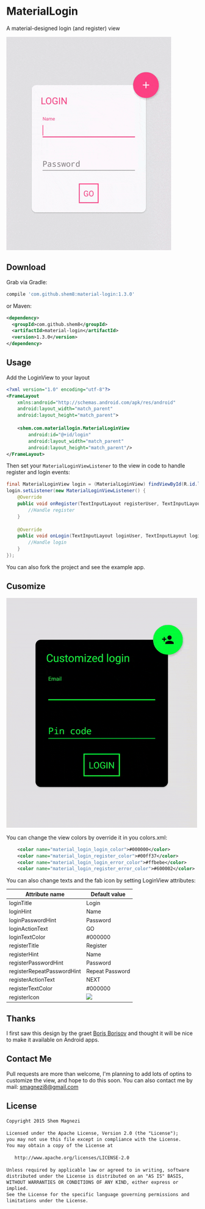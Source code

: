 # MaterialLogin

A material-designed login (and register) view

![](art/example.gif)


Download
--------

Grab via Gradle:
```groovy
compile 'com.github.shem8:material-login:1.3.0'
```
or Maven:
```xml
<dependency>
  <groupId>com.github.shem8</groupId>
  <artifactId>material-login</artifactId>
  <version>1.3.0</version>
</dependency>
```



Usage
-----

Add the LoginView to your layout

```xml
<?xml version="1.0" encoding="utf-8"?>
<FrameLayout
    xmlns:android="http://schemas.android.com/apk/res/android"
    android:layout_width="match_parent"
    android:layout_height="match_parent">

    <shem.com.materiallogin.MaterialLoginView
        android:id="@+id/login"
        android:layout_width="match_parent"
        android:layout_height="match_parent"/>
</FrameLayout>
```

Then set your `MaterialLoginViewListener` to the view in code to handle register and login events:
```java
final MaterialLoginView login = (MaterialLoginView) findViewById(R.id.login);
login.setListener(new MaterialLoginViewListener() {
    @Override
    public void onRegister(TextInputLayout registerUser, TextInputLayout registerPass, TextInputLayout registerPassRep) {
        //Handle register
    }

    @Override
    public void onLogin(TextInputLayout loginUser, TextInputLayout loginPass) {
        //Handle login
    }
});
```

You can also fork the project and see the example app.



Cusomize
--------

![](art/custom.gif)

You can change the view colors by override it in you colors.xml:

```xml
    <color name="material_login_login_color">#000000</color>
    <color name="material_login_register_color">#00ff37</color>
    <color name="material_login_login_error_color">#ffbebe</color>
    <color name="material_login_register_error_color">#600002</color>
```

You can also change texts and the fab icon by setting LoginView attributes:

|Attribute name | Default value|
|-------------- | -------------|
|loginTitle | Login|
|loginHint | Name|
|loginPasswordHint | Password|
|loginActionText | GO|
|loginTextColor | #000000|
|registerTitle | Register|
|registerHint | Name|
|registerPasswordHint | Password|
|registerRepeatPasswordHint | Repeat Password|
|registerActionText | NEXT|
|registerTextColor | #000000|
|registerIcon | ![](https://github.com/google/material-design-icons/blob/master/content/drawable-mdpi/ic_add_black_24dp.png)|



Thanks
--------

I first saw this design by the graet [Boris Borisov][1] and thought it will be nice to make it available on Android apps.



Contact Me
-----------

Pull requests are more than welcome, I'm planning to add lots of optins to customize the view, and hope to do this soon.
You can also contact me by mail: smagnezi8@gmail.com



License
--------

    Copyright 2015 Shem Magnezi

    Licensed under the Apache License, Version 2.0 (the "License");
    you may not use this file except in compliance with the License.
    You may obtain a copy of the License at

       http://www.apache.org/licenses/LICENSE-2.0

    Unless required by applicable law or agreed to in writing, software
    distributed under the License is distributed on an "AS IS" BASIS,
    WITHOUT WARRANTIES OR CONDITIONS OF ANY KIND, either express or implied.
    See the License for the specific language governing permissions and
    limitations under the License.


[1]: http://www.materialup.com/posts/compact-login
